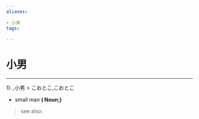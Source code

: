 ```yaml
---
aliases:
    
- 小男
tags:
    
---
```


# 小男
---
1).
,小男 > こおとこ,こおとこ

- small man
**( Noun;)**
> see also: 
            